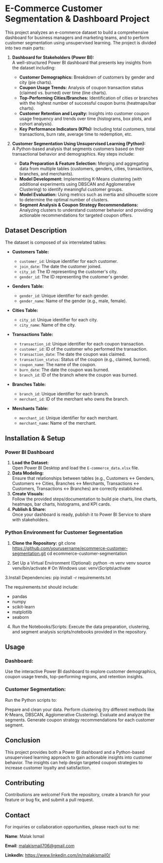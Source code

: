 # E-Commerce Customer Segmentation & Dashboard Project

This project analyzes an e-commerce dataset to build a comprehensive dashboard for business managers and marketing teams, and to perform customer segmentation using unsupervised learning. The project is divided into two main parts:

1. **Dashboard for Stakeholders (Power BI):**  
   A well-structured Power BI dashboard that presents key insights from the dataset including:
   - **Customer Demographics:** Breakdown of customers by gender and city (pie charts).
   - **Coupon Usage Trends:** Analysis of coupon transaction status (claimed vs. burned) over time (line charts).
   - **Top-Performing Cities/Branches:** Identification of cities or branches with the highest number of successful coupon burns (heatmaps/bar charts).
   - **Customer Retention and Loyalty:** Insights into customer coupon usage frequency and trends over time (histograms, box plots, and cohort analysis).
   - **Key Performance Indicators (KPIs):** Including total customers, total transactions, burn rate, average time to redemption, etc.

2. **Customer Segmentation Using Unsupervised Learning (Python):**  
   A Python-based analysis that segments customers based on their transactional behavior and demographics. Key steps include:
   - **Data Preparation & Feature Selection:** Merging and aggregating data from multiple tables (customers, genders, cities, transactions, branches, and merchants).
   - **Model Development:** Implementing K-Means clustering (with additional experiments using DBSCAN and Agglomerative Clustering) to identify meaningful customer groups.
   - **Model Evaluation:** Using metrics such as inertia and silhouette score to determine the optimal number of clusters.
   - **Segment Analysis & Coupon Strategy Recommendations:** Analyzing clusters to understand customer behavior and providing actionable recommendations for targeted coupon offers.

## Dataset Description

The dataset is composed of six interrelated tables:

- **Customers Table:**  
  - `customer_id`: Unique identifier for each customer.  
  - `join_date`: The date the customer joined.  
  - `city_id`: The ID representing the customer's city.  
  - `gender_id`: The ID representing the customer's gender.

- **Genders Table:**  
  - `gender_id`: Unique identifier for each gender.  
  - `gender_name`: Name of the gender (e.g., male, female).

- **Cities Table:**  
  - `city_id`: Unique identifier for each city.  
  - `city_name`: Name of the city.

- **Transactions Table:**  
  - `transaction_id`: Unique identifier for each coupon transaction.  
  - `customer_id`: ID of the customer who performed the transaction.  
  - `transaction_date`: The date the coupon was claimed.  
  - `transaction_status`: Status of the coupon (e.g., claimed, burned).  
  - `coupon_name`: The name of the coupon.  
  - `burn_date`: The date the coupon was burned.  
  - `branch_id`: ID of the branch where the coupon was burned.

- **Branches Table:**  
  - `branch_id`: Unique identifier for each branch.  
  - `merchant_id`: ID of the merchant who owns the branch.

- **Merchants Table:**  
  - `merchant_id`: Unique identifier for each merchant.  
  - `merchant_name`: Name of the merchant.

## Installation & Setup

### Power BI Dashboard

1. **Load the Dataset:**  
   Open Power BI Desktop and load the `E-commerce_data.xlsx` file.  
2. **Data Modeling:**  
   Ensure that relationships between tables (e.g., Customers ↔ Genders, Customers ↔ Cities, Branches ↔ Merchants, Transactions ↔ Customers, Transactions ↔ Branches) are correctly established.
3. **Create Visuals:**  
   Follow the provided steps/documentation to build pie charts, line charts, heatmaps, bar charts, histograms, and KPI cards.
4. **Publish & Share:**  
   Once your dashboard is ready, publish it to Power BI Service to share with stakeholders.

### Python Environment for Customer Segmentation

1. **Clone the Repository:**
   git clone https://github.com/yourusername/ecommerce-customer-segmentation.git
   cd ecommerce-customer-segmentation

2. Set Up a Virtual Environment (Optional):
   python -m venv venv
   source venv/bin/activate  # On Windows use: venv\Scripts\activate

3.Install Dependencies:
  pip install -r requirements.txt

The requirements.txt should include:
- pandas
- numpy
- scikit-learn
- matplotlib
- seaborn

4. Run the Notebooks/Scripts:
Execute the data preparation, clustering, and segment analysis scripts/notebooks provided in the repository.

## Usage
### Dashboard:
Use the interactive Power BI dashboard to explore customer demographics, coupon usage trends, top-performing regions, and retention insights.

### Customer Segmentation:
Run the Python scripts to:

Prepare and clean your data.
Perform clustering (try different methods like K-Means, DBSCAN, Agglomerative Clustering).
Evaluate and analyze the segments.
Generate coupon strategy recommendations for each customer segment.

## Conclusion
This project provides both a Power BI dashboard and a Python-based unsupervised learning approach to gain actionable insights into customer behavior. The insights can help design targeted coupon strategies to increase customer loyalty and satisfaction.

## Contributing
Contributions are welcome! Fork the repository, create a branch for your feature or bug fix, and submit a pull request.

## Contact
For inquiries or collaboration opportunities, please reach out to me:

**Name**: Malak Ismail  

**Email**: malakismail706@gmail.com 

**LinkedIn**: https://www.linkedin.com/in/malakismail0/




